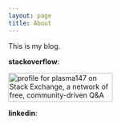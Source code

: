 ```yaml
---
layout: page
title: About
---
```



This is my blog. 

**stackoverflow**: 

<a href="http://stackexchange.com/users/1096510">
<img src="http://stackexchange.com/users/flair/1096510.png" width="208" height="58" alt="profile for plasma147 on Stack Exchange, a network of free, community-driven Q&amp;A sites" title="profile for plasma147 on Stack Exchange, a network of free, community-driven Q&amp;A sites">
</a>

**linkedin**: 

<script src="//platform.linkedin.com/in.js" type="text/javascript"></script>
<script type="IN/MemberProfile" data-id="https://www.linkedin.com/pub/andrew-lee/13/338/644" data-format="inline" data-related="false"></script>
